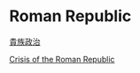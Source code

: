 # Roman Republic

[貴族政治](Roman%20Republic%204a061f1d36ee407397fd6a53f216a9d6/%E8%B2%B4%E6%97%8F%E6%94%BF%E6%B2%BB%20a9ab06795cbc417486d6c27c50a2748c.md)

[Crisis of the Roman Republic](Roman%20Republic%204a061f1d36ee407397fd6a53f216a9d6/Crisis%20of%20the%20Roman%20Republic%20b971a2ba21734ada8f71d2ba24ed0c36.md)